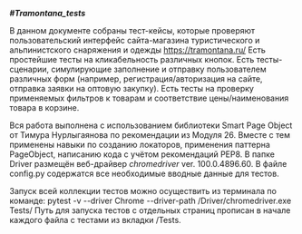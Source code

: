 **_#Tramontana_tests_**

В данном документе собраны тест-кейсы, которые проверяют пользовательский интерфейс сайта-магазина туристического
и альпинистского снаряжения и одежды https://tramontana.ru/
Есть простейшие тесты на кликабельность различных кнопок.
Есть тесты-сценарии, симулирующие заполнение и отправку пользователем различных форм 
(например, регистрация/авторизация на сайте, отправка заявки на оптовую закупку).
Есть тесты на проверку применяемых фильтров к товарам и соответствие цены/наименования товара в корзине.

Вся работа выполнена с использованием библиотеки Smart Page Object от Тимура Нурлыгаянова 
по рекомендации из Модуля 26. Вместе с тем применены навыки по созданию локаторов, применения
паттерна PageObject, написанию кода с учётом рекомендаций PEP8.
В папке Driver размещён веб-драйвер _chromedriver_ ver. 100.0.4896.60.
В файле config.py содержатся все необходимые вводные данные для тестов.

Запуск всей коллекции тестов можно осуществить из терминала по команде: 
pytest -v --driver Chrome --driver-path /Driver/chromedriver.exe Tests/
Путь для запуска тестов с отдельных страниц прописан в начале каждого файла с тестами из вкладки /Tests.